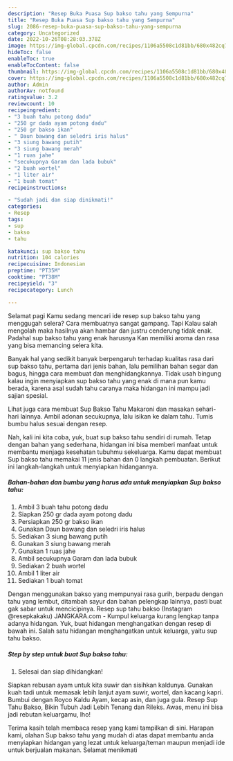 ```yaml
---
description: "Resep Buka Puasa Sup bakso tahu yang Sempurna"
title: "Resep Buka Puasa Sup bakso tahu yang Sempurna"
slug: 2086-resep-buka-puasa-sup-bakso-tahu-yang-sempurna
category: Uncategorized
date: 2022-10-26T08:28:03.378Z
image: https://img-global.cpcdn.com/recipes/1106a5508c1d81bb/680x482cq70/sup-bakso-tahu-foto-resep-utama.jpg
hideToc: false
enableToc: true
enableTocContent: false
thumbnail: https://img-global.cpcdn.com/recipes/1106a5508c1d81bb/680x482cq70/sup-bakso-tahu-foto-resep-utama.jpg
cover: https://img-global.cpcdn.com/recipes/1106a5508c1d81bb/680x482cq70/sup-bakso-tahu-foto-resep-utama.jpg
author: Admin
authorAv: notfound
ratingvalue: 3.2
reviewcount: 10
recipeingredient:
- "3 buah tahu potong dadu"
- "250 gr dada ayam potong dadu"
- "250 gr bakso ikan"
- " Daun bawang dan seledri iris halus"
- "3 siung bawang putih"
- "3 siung bawang merah"
- "1 ruas jahe"
- "secukupnya Garam dan lada bubuk"
- "2 buah wortel"
- "1 liter air"
- "1 buah tomat"
recipeinstructions:

- "Sudah jadi dan siap dinikmati!"
categories:
- Resep
tags:
- sup
- bakso
- tahu

katakunci: sup bakso tahu 
nutrition: 104 calories
recipecuisine: Indonesian
preptime: "PT35M"
cooktime: "PT38M"
recipeyield: "3"
recipecategory: Lunch

---
```



Selamat pagi Kamu sedang mencari ide resep sup bakso tahu yang menggugah selera? Cara membuatnya sangat gampang. Tapi Kalau salah mengolah maka hasilnya akan hambar dan justru cenderung tidak enak. Padahal sup bakso tahu yang enak harusnya Kan memiliki aroma dan rasa yang bisa memancing selera kita.


Banyak hal yang sedikit banyak berpengaruh terhadap kualitas rasa dari sup bakso tahu, pertama dari jenis bahan, lalu pemilihan bahan segar dan bagus, hingga cara membuat dan menghidangkannya. Tidak usah bingung kalau ingin menyiapkan sup bakso tahu yang enak di mana pun kamu berada, karena asal sudah tahu caranya maka hidangan ini mampu jadi sajian spesial.

Lihat juga cara membuat Sup Bakso Tahu Makaroni dan masakan sehari-hari lainnya. Ambil adonan secukupnya, lalu isikan ke dalam tahu. Tumis bumbu halus sesuai dengan resep.


Nah, kali ini kita coba, yuk, buat sup bakso tahu sendiri di rumah. Tetap dengan bahan yang sederhana, hidangan ini bisa memberi manfaat untuk membantu menjaga kesehatan tubuhmu sekeluarga. Kamu dapat membuat Sup bakso tahu memakai 11 jenis bahan dan 0 langkah pembuatan. Berikut ini langkah-langkah untuk menyiapkan hidangannya.

<!--inarticleads1-->

##### Bahan-bahan dan bumbu yang harus ada untuk menyiapkan Sup bakso tahu:

1. Ambil 3 buah tahu potong dadu
1. Siapkan 250 gr dada ayam potong dadu
1. Persiapkan 250 gr bakso ikan
1. Gunakan  Daun bawang dan seledri iris halus
1. Sediakan 3 siung bawang putih
1. Gunakan 3 siung bawang merah
1. Gunakan 1 ruas jahe
1. Ambil secukupnya Garam dan lada bubuk
1. Sediakan 2 buah wortel
1. Ambil 1 liter air
1. Sediakan 1 buah tomat


Dengan menggunakan bakso yang mempunyai rasa gurih, berpadu dengan tahu yang lembut, ditambah sayur dan bahan pelengkap lainnya, pasti buat gak sabar untuk mencicipinya. Resep sup tahu bakso (Instagram @resepkakaku) JANGKARA.com - Kumpul keluarga kurang lengkap tanpa adanya hidangan. Yuk, buat hidangan menghangatkan dengan resep di bawah ini. Salah satu hidangan menghangatkan untuk keluarga, yaitu sup tahu bakso. 

<!--inarticleads2-->

##### Step by step untuk buat Sup bakso tahu:


1. Selesai dan siap dihidangkan!

Siapkan rebusan ayam untuk kita suwir dan sisihkan kaldunya. Gunakan kuah tadi untuk memasak lebih lanjut ayam suwir, wortel, dan kacang kapri. Bumbui dengan Royco Kaldu Ayam, kecap asin, dan juga gula. Resep Sup Tahu Bakso, Bikin Tubuh Jadi Lebih Tenang dan Rileks. Awas, menu ini bisa jadi rebutan keluargamu, lho! 

Terima kasih telah membaca resep yang kami tampilkan di sini. Harapan kami, olahan Sup bakso tahu yang mudah di atas dapat membantu anda menyiapkan hidangan yang lezat untuk keluarga/teman maupun menjadi ide untuk berjualan makanan. Selamat menikmati
